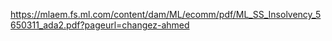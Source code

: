 https://mlaem.fs.ml.com/content/dam/ML/ecomm/pdf/ML_SS_Insolvency_5650311_ada2.pdf?pageurl=changez-ahmed